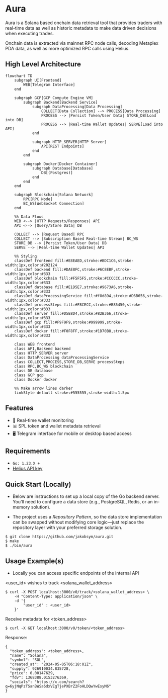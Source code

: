 # Aura
Aura is a Solana based onchain data retrieval tool that provides traders with real-time data as well as historic metadata to make data driven decisions when executing trades.

Onchain data is extracted via mainnet RPC node calls, decoding Metaplex PDA data, as well as more optimized RPC calls using Helius.

## High Level Architecture
```mermaid
flowchart TD
    subgraph UI[Frontend]
        WEB[Telegram Interface]
    end
    
    subgraph GCP[GCP Compute Engine VM]
        subgraph Backend[Backend Service]
            subgraph DataProcessing[Data Processing]
                COLLECT[Data Collection] --> PROCESS[Data Processing]
                PROCESS --> |Persist Token/User Data| STORE_DB[Load into DB]
                PROCESS --> |Real-time Wallet Updates| SERVE[Load into API]
            end
            
            subgraph HTTP_SERVER[HTTP Server]
                API[REST Endpoints]
            end
        end
        
        subgraph Docker[Docker Container]
            subgraph Database[Database]
                DB[(Postgres)]
            end
        end
    end
    
    subgraph Blockchain[Solana Network]
        RPC[RPC Node]
        BC_WS[WebSocket Connection]
    end
    
    %% Data Flows
    WEB <--> |HTTP Requests/Responses| API
    API <--> |Query/Store Data| DB
    
    COLLECT --> |Request Based| RPC
    COLLECT --> |Subscription Based Real-time Stream| BC_WS
    STORE_DB --> |Persist Token/User Data| DB
    SERVE --> |Real-time Wallet Updates| API
    
    %% Styling
    classDef frontend fill:#E8EAED,stroke:#BDC1C6,stroke-width:1px,color:#202124
    classDef backend fill:#DAE8FC,stroke:#6C8EBF,stroke-width:1px,color:#333
    classDef blockchain fill:#F5F5F5,stroke:#CCCCCC,stroke-width:1px,color:#333
    classDef database fill:#E1D5E7,stroke:#9673A6,stroke-width:1px,color:#333
    classDef dataProcessingService fill:#f8d894,stroke:#D6B656,stroke-width:1px,color:#333
    classDef processSteps fill:#F8CECC,stroke:#B85450,stroke-width:1px,color:#333
    classDef server fill:#D5E8D4,stroke:#82B366,stroke-width:1px,color:#333
    classDef gcp fill:#F9F9F9,stroke:#999999,stroke-width:1px,color:#333
    classDef docker fill:#F0F8FF,stroke:#1D70B8,stroke-width:1px,color:#333
    
    class WEB frontend
    class API,Backend backend
    class HTTP_SERVER server
    class DataProcessing dataProcessingService
    class COLLECT,PROCESS,STORE_DB,SERVE processSteps
    class RPC,BC_WS blockchain
    class DB database
    class GCP gcp
    class Docker docker
    
    %% Make arrow lines darker
    linkStyle default stroke:#555555,stroke-width:1.5px
```
## Features
- 🔎 Real-time wallet monitoring
- 📊 SPL token and wallet metadata retrieval
- 🖥️ Telegram interface for mobile or desktop based access

## Requirements
- `Go: 1.23.X +`
- [Helius API key](https://dashboard.helius.dev/)

## Quick Start (Locally)
- Below are instructions to set up a local copy of the Go backend server. You’ll need to configure a data store (e.g., PostgreSQL, Redis, or an in-memory solution). 

- The project uses a *Repository Pattern*, so the data store implementation can be swapped without modifying core logic—just replace the repository layer with your preferred storage solution.
```
$ git clone https://github.com/jakobsym/aura.git
$ make
$ ./bin/aura
```

## Usage Example(s)
- Locally you can access specific endpoints of the internal API
    


<user_id> wishes to track <solana_wallet_address>
```
$ curl -X POST localhost:3000/v0/track/<solana_wallet_address> \
    -H "Content-Type: application/json" \
    -d '{
        "user_id" : <user_id>
    }'
```

Receive metadata for <token_address>
```
$ curl -X GET localhost:3000/v0/token/<token_address>

```
Response:
```
{
  "token_address": <token_address>,
  "name": "Solana",
  "symbol": "SOL",
  "created_at": "2024-05-05T06:18:01Z",
  "supply": 926910034.835728,
  "price": 0.00147629,
  "fdv": 1368388.0153276369,
  "socials": "https://x.com/search?q=6yjNqPzTSanBWSa6dxVEgTjePXBrZ2FoHLDQwYwEsyM6"
}
```
